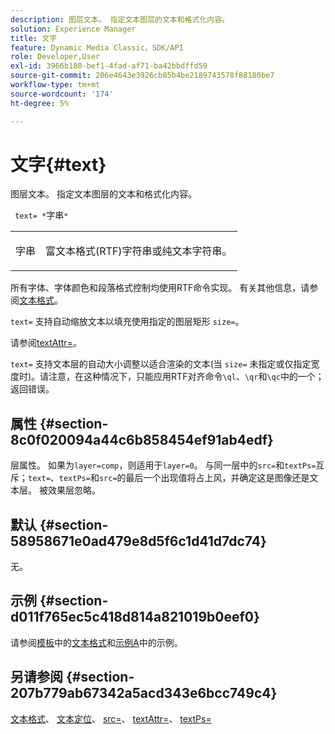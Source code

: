```yaml
---
description: 图层文本。 指定文本图层的文本和格式化内容。
solution: Experience Manager
title: 文字
feature: Dynamic Media Classic，SDK/API
role: Developer,User
exl-id: 3966b180-bef1-4fad-af71-ba42bbdffd59
source-git-commit: 206e4643e3926cb85b4be2189743578f88180be7
workflow-type: tm+mt
source-wordcount: '174'
ht-degree: 5%

---
```


# 文字{#text}

图层文本。 指定文本图层的文本和格式化内容。

` text= *`字串`*`

<table id="simpletable_6C095D7F69874A8EA3D1D52103FA520C"> 
 <tr class="strow"> 
  <td class="stentry"> <p> <span class="varname"> 字串 </span> </p> </td> 
  <td class="stentry"> <p>富文本格式(RTF)字符串或纯文本字符串。 </p> </td> 
 </tr> 
</table>

所有字体、字体颜色和段落格式控制均使用RTF命令实现。 有关其他信息，请参阅[文本格式](../../../../../is-api/http-ref/image-serving-api-ref/c-http-protocol-reference/c-text-formatting/c-text-formatting.md#concept-0d3136db7f6f49668274541cd4b6364c)。

`text=` 支持自动缩放文本以填充使用指定的图层矩形 `size=`。

请参阅[textAttr=](../../../../../is-api/http-ref/image-serving-api-ref/c-http-protocol-reference/c-command-reference/r-textattr.md#reference-ff00484fa3244286abeff34911f7ec0d)。

`text=` 支持文本层的自动大小调整以适合渲染的文本(当 `size=` 未指定或仅指定宽度时)。请注意，在这种情况下，只能应用RTF对齐命令`\ql`、`\qr`和`\qc`中的一个；返回错误。

## 属性 {#section-8c0f020094a44c6b858454ef91ab4edf}

层属性。 如果为`layer=comp`，则适用于`layer=0`。 与同一层中的`src=`和`textPs=`互斥；`text=`、`textPs=`和`src=`的最后一个出现值将占上风，并确定这是图像还是文本层。 被效果层忽略。

## 默认 {#section-58958671e0ad479e8d5f6c1d41d7dc74}

无。

## 示例 {#section-d011f765ec5c418d814a821019b0eef0}

请参阅[模板](../../../../../is-api/http-ref/image-serving-api-ref/c-http-protocol-reference/c-templates/c-templates.md#concept-3cd2d2adae0e41b2979b9640244d4d3e)中的[文本格式](../../../../../is-api/http-ref/image-serving-api-ref/c-http-protocol-reference/c-text-formatting/c-text-formatting.md#concept-0d3136db7f6f49668274541cd4b6364c)和[示例A](../../../../../is-api/http-ref/image-serving-api-ref/c-http-protocol-reference/c-templates/r-example-a.md#reference-c78ea82e8a1646738e764fa6685dfbac)中的示例。

## 另请参阅 {#section-207b779ab67342a5acd343e6bcc749c4}

[文本格式](../../../../../is-api/http-ref/image-serving-api-ref/c-http-protocol-reference/c-text-formatting/c-text-formatting.md#concept-0d3136db7f6f49668274541cd4b6364c)、 [文本定位](../../../../../is-api/http-ref/image-serving-api-ref/c-http-protocol-reference/c-text-formatting/r-text-positioning.md#reference-f647443d92914f4b89a7cc5a83267d87)、 [src=](../../../../../is-api/http-ref/image-serving-api-ref/c-http-protocol-reference/c-command-reference/r-src.md#reference-f6506637778c4c69bf106a7924a91ab1)、 [textAttr=](../../../../../is-api/http-ref/image-serving-api-ref/c-http-protocol-reference/c-command-reference/r-textattr.md#reference-ff00484fa3244286abeff34911f7ec0d)、 [textPs=](../../../../../is-api/http-ref/image-serving-api-ref/c-http-protocol-reference/c-command-reference/r-textps.md#reference-4209a2a6169f44278da2647cfb0cd767)
